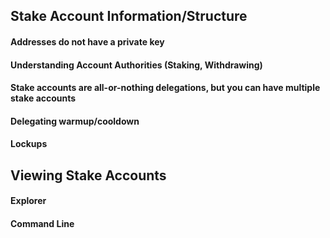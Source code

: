## Stake Account Information/Structure
#### Addresses do not have a private key
#### Understanding Account Authorities (Staking, Withdrawing)
#### Stake accounts are all-or-nothing delegations, but you can have multiple stake accounts
#### Delegating warmup/cooldown
#### Lockups

## Viewing Stake Accounts
#### Explorer
#### Command Line